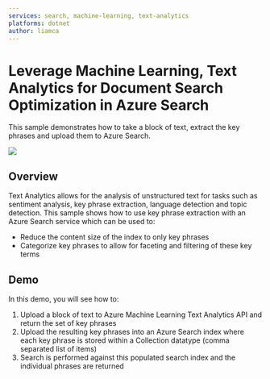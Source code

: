 ```yaml
---
services: search, machine-learning, text-analytics
platforms: dotnet
author: liamca
---
```


# Leverage Machine Learning, Text Analytics for Document Search Optimization in Azure Search

This sample demonstrates how to take a block of text, extract the key phrases and upload them to Azure Search.

<img src="https://raw.githubusercontent.com/liamca/azure-search-machine-learning-text-analytics/master/demo.png">

## Overview

Text Analytics allows for the analysis of unstructured text for tasks such as sentiment analysis, key phrase extraction, language detection and topic detection.   This sample shows how to use key phrase extraction with an Azure Search service which can be used to:

- Reduce the content size of the index to only key phrases
- Categorize key phrases to allow for faceting and filtering of these key terms

## Demo

In this demo, you will see how to:

1) Upload a block of text to Azure Machine Learning Text Analytics API and return the set of key phrases
2) Upload the resulting key phrases into an Azure Search index where each key phrase is stored within a Collection datatype (comma separated list of items)
3) Search is performed against this populated search index and the individual phrases are returned





